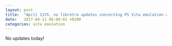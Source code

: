 ```yaml
---
layout: post
title:  "April 11th, no libretro updates concerning PS Vita emulation and emulators"
date:   2017-04-11 06:00:01 +0200
categories: vita emulation
---
```


No updates today!
